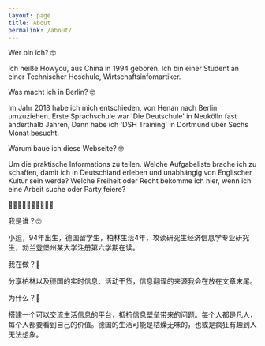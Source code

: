 ```yaml
---
layout: page
title: About
permalink: /about/
---
```

Wer bin ich?  🤓

Ich heiße Howyou, aus China in 1994 geboren. Ich bin einer Student an einer Technischer Hoschule, Wirtschaftsinfomartiker.


Was macht ich in Berlin?  🤓

Im Jahr 2018 habe ich mich entschieden, von Henan nach Berlin umzuziehen. Erste Sprachschule war 'Die Deutschule' in Neukölln fast anderthalb Jahren, Dann habe ich 'DSH Training' in Dortmund über Sechs Monat besucht.


Warum baue ich diese Webseite? 🤓

Um die praktische Informations zu teilen.
Welche Aufgabeliste brache ich zu schaffen, damit ich in Deutschland erleben und unabhängig von Englischer Kultur sein werde?
Welche Freiheit oder Recht bekomme ich hier, wenn ich eine Arbeit suche oder Party feiere?



我是谁？🤓

小逗，94年出生，德国留学生，柏林生活4年，攻读研究生经济信息学专业研究生，勃兰登堡州某大学注册第六学期在读。


我在做？🥸

分享柏林以及德国的实时信息、活动干货，信息翻译的来源我会在放在文章末尾。


为什么？🤔

搭建一个可以交流生活信息的平台，抵抗信息壁垒带来的问题。每个人都是凡人，每个人都要看到自己的价值。德国的生活可能是枯燥无味的，也或是疯狂有趣到人无法想象。
